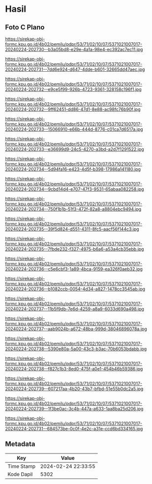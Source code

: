# Hasil

## Foto C Plano

https://sirekap-obj-formc.kpu.go.id/4b02/pemilu/pdpr/53/71/02/10/07/5371021007017-20240224-202730--b3a05bd8-e29e-4a1a-98e4-ec392ac7ec11.jpg

https://sirekap-obj-formc.kpu.go.id/4b02/pemilu/pdpr/53/71/02/10/07/5371021007017-20240224-202731--7dd6e924-d647-4dde-b601-32665dd47aec.jpg

https://sirekap-obj-formc.kpu.go.id/4b02/pemilu/pdpr/53/71/02/10/07/5371021007017-20240224-202732--e9ce5f99-926b-4723-9361-328158c196f1.jpg

https://sirekap-obj-formc.kpu.go.id/4b02/pemilu/pdpr/53/71/02/10/07/5371021007017-20240224-202732--9ff62451-dd86-47d1-8e88-ac98fc76b90f.jpg

https://sirekap-obj-formc.kpu.go.id/4b02/pemilu/pdpr/53/71/02/10/07/5371021007017-20240224-202733--15066910-e66b-444d-8776-c01ca7d6517a.jpg

https://sirekap-obj-formc.kpu.go.id/4b02/pemilu/pdpr/53/71/02/10/07/5371021007017-20240224-202733--e36699d9-24c5-4270-a3bd-a2d7f1291522.jpg

https://sirekap-obj-formc.kpu.go.id/4b02/pemilu/pdpr/53/71/02/10/07/5371021007017-20240224-202734--5d94fa16-e423-4d5f-b398-17986a141180.jpg

https://sirekap-obj-formc.kpu.go.id/4b02/pemilu/pdpr/53/71/02/10/07/5371021007017-20240224-202734--9cbd14d4-e707-47f3-9531-65abaa082258.jpg

https://sirekap-obj-formc.kpu.go.id/4b02/pemilu/pdpr/53/71/02/10/07/5371021007017-20240224-202734--750f1b1b-51f3-472f-82a8-a8804ebc9494.jpg

https://sirekap-obj-formc.kpu.go.id/4b02/pemilu/pdpr/53/71/02/10/07/5371021007017-20240224-202735--39f5d824-d551-4311-8fc5-aacf56f144c3.jpg

https://sirekap-obj-formc.kpu.go.id/4b02/pemilu/pdpr/53/71/02/10/07/5371021007017-20240224-202735--7fbde232-f327-4975-b6a6-a53a4cb35ebb.jpg

https://sirekap-obj-formc.kpu.go.id/4b02/pemilu/pdpr/53/71/02/10/07/5371021007017-20240224-202736--c5e6cbf3-1a89-4bca-9159-ea326f0aeb32.jpg

https://sirekap-obj-formc.kpu.go.id/4b02/pemilu/pdpr/53/71/02/10/07/5371021007017-20240224-202736--b1082ccb-0054-4d34-a827-1478cc3545ab.jpg

https://sirekap-obj-formc.kpu.go.id/4b02/pemilu/pdpr/53/71/02/10/07/5371021007017-20240224-202737--11b5f9db-7e6d-4259-a8a9-6033d690a498.jpg

https://sirekap-obj-formc.kpu.go.id/4b02/pemilu/pdpr/53/71/02/10/07/5371021007017-20240224-202737--aab9024b-a672-48ba-999d-38046896078a.jpg

https://sirekap-obj-formc.kpu.go.id/4b02/pemilu/pdpr/53/71/02/10/07/5371021007017-20240224-202738--5390e80a-5a00-43c3-b3ac-70b6053bdabb.jpg

https://sirekap-obj-formc.kpu.go.id/4b02/pemilu/pdpr/53/71/02/10/07/5371021007017-20240224-202738--f827c1b3-8ed0-475f-a0e1-454b46b59386.jpg

https://sirekap-obj-formc.kpu.go.id/4b02/pemilu/pdpr/53/71/02/10/07/5371021007017-20240224-202739--607217aa-4b20-43b7-bfbd-51e55b0dc2a5.jpg

https://sirekap-obj-formc.kpu.go.id/4b02/pemilu/pdpr/53/71/02/10/07/5371021007017-20240224-202739--1f3be0ac-3c4b-447a-a633-1aa8ba25d206.jpg

https://sirekap-obj-formc.kpu.go.id/4b02/pemilu/pdpr/53/71/02/10/07/5371021007017-20240224-202731--684573be-0c0f-4e2c-a31e-ccd6bd334165.jpg


## Metadata

| Key        | Value               |
| ---------- | ------------------- |
| Time Stamp | 2024-02-24 22:33:55 |
| Kode Dapil | 5302                |



